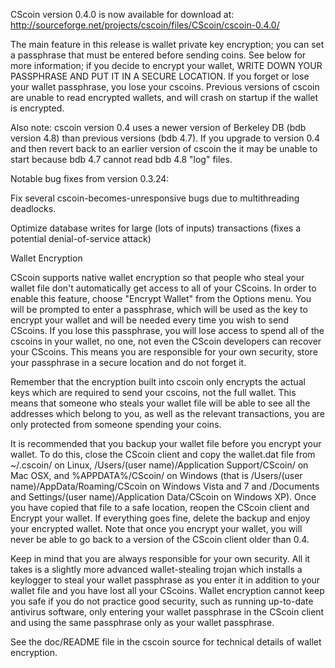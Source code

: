 CScoin version 0.4.0 is now available for download at:
http://sourceforge.net/projects/cscoin/files/CScoin/cscoin-0.4.0/

The main feature in this release is wallet private key encryption;
you can set a passphrase that must be entered before sending coins.
See below for more information; if you decide to encrypt your wallet,
WRITE DOWN YOUR PASSPHRASE AND PUT IT IN A SECURE LOCATION. If you
forget or lose your wallet passphrase, you lose your cscoins.
Previous versions of cscoin are unable to read encrypted wallets,
and will crash on startup if the wallet is encrypted.

Also note: cscoin version 0.4 uses a newer version of Berkeley DB
(bdb version 4.8) than previous versions (bdb 4.7). If you upgrade
to version 0.4 and then revert back to an earlier version of cscoin
the it may be unable to start because bdb 4.7 cannot read bdb 4.8
"log" files.


Notable bug fixes from version 0.3.24:

Fix several cscoin-becomes-unresponsive bugs due to multithreading
deadlocks.

Optimize database writes for large (lots of inputs) transactions
(fixes a potential denial-of-service attack)


Wallet Encryption

CScoin supports native wallet encryption so that people who steal your
wallet file don't automatically get access to all of your CScoins.
In order to enable this feature, choose "Encrypt Wallet" from the
Options menu.  You will be prompted to enter a passphrase, which
will be used as the key to encrypt your wallet and will be needed
every time you wish to send CScoins.  If you lose this passphrase,
you will lose access to spend all of the cscoins in your wallet,
no one, not even the CScoin developers can recover your CScoins.
This means you are responsible for your own security, store your
passphrase in a secure location and do not forget it.

Remember that the encryption built into cscoin only encrypts the
actual keys which are required to send your cscoins, not the full
wallet.  This means that someone who steals your wallet file will
be able to see all the addresses which belong to you, as well as the
relevant transactions, you are only protected from someone spending
your coins.

It is recommended that you backup your wallet file before you
encrypt your wallet.  To do this, close the CScoin client and
copy the wallet.dat file from ~/.cscoin/ on Linux, /Users/(user
name)/Application Support/CScoin/ on Mac OSX, and %APPDATA%/CScoin/
on Windows (that is /Users/(user name)/AppData/Roaming/CScoin on
Windows Vista and 7 and /Documents and Settings/(user name)/Application
Data/CScoin on Windows XP).  Once you have copied that file to a
safe location, reopen the CScoin client and Encrypt your wallet.
If everything goes fine, delete the backup and enjoy your encrypted
wallet.  Note that once you encrypt your wallet, you will never be
able to go back to a version of the CScoin client older than 0.4.

Keep in mind that you are always responsible for your own security.
All it takes is a slightly more advanced wallet-stealing trojan which
installs a keylogger to steal your wallet passphrase as you enter it
in addition to your wallet file and you have lost all your CScoins.
Wallet encryption cannot keep you safe if you do not practice
good security, such as running up-to-date antivirus software, only
entering your wallet passphrase in the CScoin client and using the
same passphrase only as your wallet passphrase.

See the doc/README file in the cscoin source for technical details
of wallet encryption.
